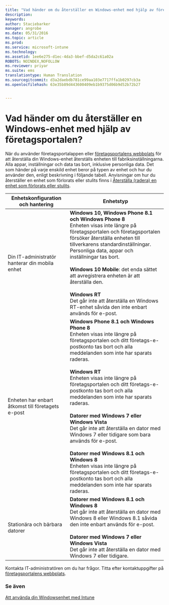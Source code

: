```yaml
---
title: "Vad händer om du återställer en Windows-enhet med hjälp av företagsportalen? Microsoft Intune"
description: 
keywords: 
author: Staciebarker
manager: angrobe
ms.date: 05/31/2016
ms.topic: article
ms.prod: 
ms.service: microsoft-intune
ms.technology: 
ms.assetid: 1ee6e275-d1ec-4da3-bbef-d5da2c61a02a
ROBOTS: NOINDEX,NOFOLLOW
ms.reviewer: priyar
ms.suite: ems
translationtype: Human Translation
ms.sourcegitcommit: d3a2daebdb781ce99aa103e7717ffa1b0297cb3a
ms.openlocfilehash: 63e35b89d443600409eb1b9375d06b9d52b72b27


---
```



# Vad händer om du återställer en Windows-enhet med hjälp av företagsportalen?

När du använder företagsportalappen eller [företagsportalens webbplats](reset-your-device-cpwebsite.md) för att återställa din Windows-enhet återställs enheten till fabriksinställningarna. Alla appar, inställningar och data tas bort, inklusive personliga data. Det som händer på varje enskild enhet beror på typen av enhet och hur du använder den, enligt beskrivning i följande tabell. Anvisningar om hur du återställer en enhet som förlorats eller stulits finns i [Återställa (radera) en enhet som förlorats eller stulits](reset-erase-your-lost-or-stolen-device-windows.md).

|Enhetskonfiguration och hantering|Enhetstyp|
|---------------------------------------|---------------|
|Din IT-administratör hanterar din mobila enhet|**Windows 10, Windows Phone 8.1 och Windows Phone 8**</br>Enheten visas inte längre på företagsportalen och företagsportalen försöker återställa enheten till tillverkarens standardinställningar. Personliga data, appar och inställningar tas bort. <br /><br />**Windows 10 Mobile**: det enda sättet att avregistrera enheten är att återställa den.<br /><br />**Windows RT**<br />Det går inte att återställa en Windows RT-enhet såvida den inte enbart används för e-post.|
|Enheten har enbart åtkomst till företagets e-post|**Windows Phone 8.1 och Windows Phone 8**<br />Enheten visas inte längre på företagsportalen och ditt företags-e-postkonto tas bort och alla meddelanden som inte har sparats raderas.<br /><br />**Windows RT**<br />Enheten visas inte längre på företagsportalen och ditt företags-e-postkonto tas bort och alla meddelanden som inte har sparats raderas.<br /><br />**Datorer med Windows 7 eller Windows Vista**<br />Det går inte att återställa en dator med Windows 7 eller tidigare som bara används för e-post.<br /><br />**Datorer med Windows 8.1 och Windows 8**<br />Enheten visas inte längre på företagsportalen och ditt företags-e-postkonto tas bort och alla meddelanden som inte har sparats raderas.|
|Stationära och bärbara datorer|**Datorer med Windows 8.1 och Windows 8**<br />Det går inte att återställa en dator med Windows 8 eller Windows 8.1 såvida den inte enbart används för e-post.<br /><br />**Datorer med Windows 7 eller Windows Vista**<br />Det går inte att återställa en dator med Windows 7 eller tidigare.|

Kontakta IT-administratören om du har frågor. Titta efter kontaktuppgifter på [företagsportalens webbplats](http://portal.manage.microsoft.com).

### Se även
[Att använda din Windowsenhet med Intune](using-your-windows-device-with-intune.md)



<!--HONumber=Aug16_HO4-->


